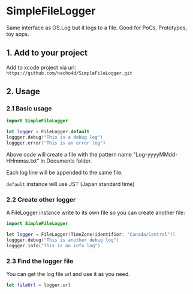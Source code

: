# SimpleFileLogger
Same interface as OS.Log but it logs to a file. Good for PoCs, Prototypes, toy apps.

## 1. Add to your project

Add to xcode project via url: `https://github.com/nacho4d/SimpleFileLogger.git`

## 2. Usage

### 2.1 Basic usage

```swift
import SimpleFileLogger

let logger = FileLogger.default
loggger.debug("This is a debug log")
loggger.error("This is an error log")
```

Above code will create a file with the pattern name "Log-yyyyMMdd-HHmmss.txt" in Documents folder.

Each log line will be appended to the same file.

`default` instance will use JST (Japan standard time) 

### 2.2 Create other logger

A FileLogger instance write to its own file so you can create another file:

```swift
import SimpleFileLogger

let logger = FileLogger(TimeZone(identifier: "Canada/Central"))
loggger.debug("This is another debug log")
loggger.info("This is an info log")
```

### 2.3 Find the logger file

You can get the log file url and use it as you need.

```swift
let fileUrl = logger.url
```
